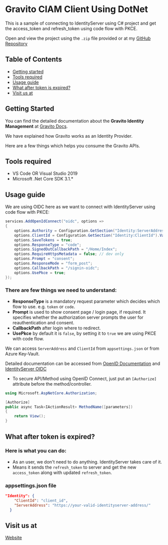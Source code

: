 # Gravito CIAM Client Using DotNet

This is a sample of connecting to IdentityServer using C# project and get the access_token and refresh_token using code flow with PKCE.

Open and view the project using the `.zip` file provided or at my [GitHub Repository]

## Table of Contents
- [Getting started](#getting-started)
- [Tools required](#tools-required)
- [Usage guide](#usage-guide)
- [What after token is expired?](#what-after-token-is-expired)
- [Visit us at](#visit-us-at)

## Getting Started

You can find the detailed documentation about the **Gravito Identity Management** at [Gravito Docs].

We have explained how Gravito works as an Identity Provider.

Here are a few things which helps you consume the Gravito APIs.

## Tools required

* VS Code OR Visual Studio 2019
* Microsoft .Net Core SDK 3.1.*

## Usage guide

We are using OIDC here as we want to connect with IdentityServer using code flow with PKCE:

```c#
services.AddOpenIdConnect("oidc", options =>
{
    options.Authority = Configuration.GetSection("Identity:ServerAddress").Value;
    options.ClientId = Configuration.GetSection("Identity:ClientId").Value;
    options.SaveTokens = true;
    options.ResponseType = "code";
    options.SignedOutCallbackPath = "/Home/Index";
    options.RequireHttpsMetadata = false; // dev only
    options.Prompt = "consent";
    options.ResponseMode = "form_post";
    options.CallbackPath = "/signin-oidc";
    options.UsePkce = true;
});
```
### There are few things we need to understand:

* **ResponseType** is a mandatory request parameter which decides which flow to use. e.g. `token` or `code`.
* **Prompt** is used to show consent page / login page, if required.
It specifies whether the authorization server prompts the user for reauthentication and consent.
* **CallbackPath** after login where to redirect.
* **UsePkce** by default it is `false`, by setting it to `true` we are using PKCE with code flow.

We can access `ServerAddress` and `ClientId` from `appsettings.json` or from Azure Key-Vault.

Detailed documentation can be accessed from [OpenID Documentation] and [IdentityServer OIDC]

* To secure API/Method using OpenID Connect, just put an `[Authorize]` attribute before the method/controller.
```c#
using Microsoft.AspNetCore.Authorization;

[Authorize]
public async Task<IActionResult> MethodName([parameters])
{
    return View();
}
```

## What after token is expired?
### Here is what you can do:
* As an user, we don't need to do anything. IdentityServer takes care of it.
* Means it sends the `refresh_token` to server and get the new `access_token` along with updated `refresh_token`.


### appsettings.json file
```json
"Identity": {
    "ClientId": "client_id",
    "ServerAddress": "https://your-valid-identityserver-address/"
  }
```

## Visit us at
[Website]

[//]: # (HyperLinks)

[Website]: https://www.gravito.net
[Gravito Docs]: https://docs.gravito.net/gravito-identity-provider/getting-started
[GitHub Repository]: https://github.com/GravitoLtd/gravito-ciam-client-dotnet
[OpenID Documentation]: https://openid.net/developers/specs/
[IdentityServer OIDC]: https://docs.identityserver.io/en/release/quickstarts/3_interactive_login.html
